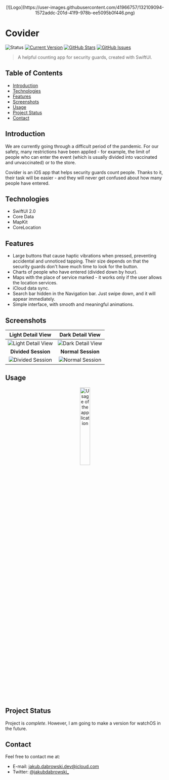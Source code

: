 <p align="center">
 [![Logo](https://user-images.githubusercontent.com/41966757/132109094-1572addc-201d-41f9-978b-ee5095b0f446.png)
</p>

# Covider
![Status](https://img.shields.io/static/v1?label=status&message=complete&color=brightgreen) [![Current Version](https://img.shields.io/badge/version-1.0-green.svg)](https://github.com/gph4ppy/covider) [![GitHub Stars](https://img.shields.io/github/stars/gph4ppy/covider.svg)](https://github.com/gph4ppy/Covider/stargazers) [![GitHub Issues](https://img.shields.io/github/issues/gph4ppy/covider.svg)](https://github.com/gph4ppy/covider/issues)

> A helpful counting app for security guards, created with SwiftUI.

## Table of Contents
* [Introduction](#introduction)
* [Technologies](#technologies)
* [Features](#features)
* [Screenshots](#screenshots)
* [Usage](#usage)
* [Project Status](#project-status)
* [Contact](#contact)

<!--- [Download](#download) << below screnshots --->

## Introduction
We are currently going through a difficult period of the pandemic. For our safety, many restrictions have been applied - for example, the limit of people who can enter the event (which is usually divided into vaccinated and unvaccinated) or to the store.

Covider is an iOS app that helps security guards count people. Thanks to it, their task will be easier - and they will never get confused about how many people have entered.

## Technologies
- SwiftUI 2.0
- Core Data
- MapKit
- CoreLocation

## Features
- Large buttons that cause haptic vibrations when pressed, preventing accidental and unnoticed tapping. Their size depends on that the security guards don't have much time to look for the button.
- Charts of people who have entered (divided down by hour).
- Maps with the place of service marked - it works only if the user allows the location services.
- iCloud data sync.
- Search bar hidden in the Navigation bar. Just swipe down, and it will appear immediately.
- Simple interface, with smooth and meaningful animations.

## Screenshots
| Light Detail View  | Dark Detail View   |
|:-------------------------:|:-------------------------:|
 | ![Light Detail View](https://user-images.githubusercontent.com/41966757/132108934-cb52993c-4e87-40f7-a98a-ce3968cd6640.png)       | ![Dark Detail View](https://user-images.githubusercontent.com/41966757/132108945-45411f1e-975f-4a8e-a939-a4805db0d110.png)       |
| **Divided Session**    | **Normal Session**     |
| ![Divided Session](https://user-images.githubusercontent.com/41966757/132109032-5408305a-c867-478b-be02-840c1c100773.png)  |  ![Normal Session](https://user-images.githubusercontent.com/41966757/132109041-e470b9d7-eb90-41a3-a7b3-34d746bb8236.png)  |

<!---- TO DO
## Download
Covider is available for free on the AppStore - you can try it out yourself. To download it, click on the button below.

<p align="center">
  <a href="">
    <img alt="Download on the App Store" title="App Store" src="https://developer.apple.com/assets/elements/badges/download-on-the-app-store.svg" width="200">
  </a>
</p>

**Requirements:**
- iPhone - _Requires iOS 14.0 or later._
- iPad - _Requires iPadOS 14.0 or later._
- iPod touch - _Requires iOS 14.0 or later._
- Mac - _Requires macOS 11.0 or later and a Mac with Apple M1 chip._
------>

## Usage
<p align="center">
  <img src="https://user-images.githubusercontent.com/41966757/132108840-4d526062-1626-4508-8fc6-ad45d8435fea.gif" alt="Usage of the application" width="25%" height="25%"/>
</p>

## Project Status
Project is _complete_. However, I am going to make a version for watchOS in the future.

## Contact
Feel free to contact me at:
- E-mail: jakub.dabrowski.dev@icloud.com
- Twitter: [@jakubdabrowski_](https://twitter.com/jakubdabrowski_)
